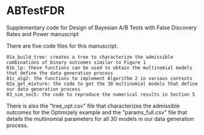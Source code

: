 # ABTestFDR
Supplementary code for Design of Bayesian A/B Tests with False Discovery Rates and Power manuscript 

There are five code files for this manuscript.

    01a_build_tree: creates a tree to characterize the admissible combinations of binary outcomes similar to Figure 1
    01b_lp: these functions can be used to obtain the multinomial models that define the data generation process
	01c_alg2: the functions to implement Algorithm 2 in various contexts
	02a_get_mixture: the code to get the 30 multinomial models that define our data generation process
	03_sim_sec5: the code to reproduce the numerical results in Section 5

There is also the "tree_opt.csv" file that characterizes the admissible outcomes for the Optimizely example and the "params_full.csv" file that details the multinomial parameters for all 30 models in our data generation process.